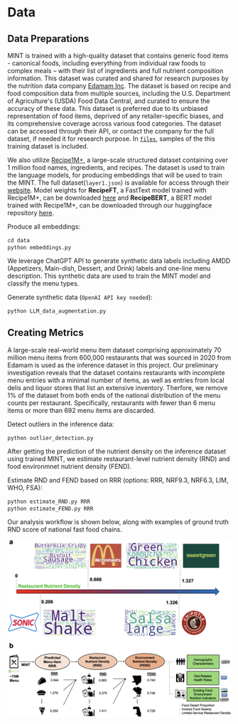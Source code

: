 # Data

## Data Preparations

MINT is trained with a high-quality dataset that contains generic food items - canonical foods, including everything from individual raw foods to complex meals – with their list of ingredients and full nutrient composition information. This dataset was curated and shared for research purposes by the nutrition data company [Edamam Inc](https://www.edamam.com/). 
The dataset is based on recipe and food composition data from multiple sources, including the U.S. Department of Agriculture's (USDA) Food Data Central, and curated to ensure the accuracy of these data. This dataset is preferred due to its unbiased representation of food items, deprived of any retailer-specific biases, and its comprehensive coverage across various food categories. The dataset can be accessed through their API, or contact the company for the full dataset, if needed it for research purpose. In [`files`](https://github.com/alexdseo/mint/tree/main/data/files), samples of the this training dataset is included.

We also utilize [Recipe1M+](http://im2recipe.csail.mit.edu/), a large-scale structured dataset containing over 1 million food names, ingredients, and recipes. The dataset is used to train the language models, for producing embeddings that will be used to train the MINT. The full dataset(`layer1.json`) is available for access through their [website](http://im2recipe.csail.mit.edu/). Model weights for **RecipeFT**, a FastText model trained with Recipe1M+, can be downloaded [here](https://drive.google.com/drive/folders/16yGJUie7fu2ZdIwoRbHEGyQU4uLj9jlH) and **RecipeBERT**, a BERT model trained with Recipe1M+, can be downloaded through our huggingface repository [here](https://huggingface.co/alexdseo/RecipeBERT).

Produce all embeddings:
```
cd data
python embeddings.py
```

We leverage ChatGPT API to generate synthetic data labels including AMDD (Appetizers, Main-dish, Dessert, and Drink) labels and one-line menu description. This synthetic data are used to train the MINT model and classify the menu types.

Generate synthetic data (`OpenAI API key needed`):
```
python LLM_data_augmentation.py
```

## Creating Metrics

A large-scale real-world menu item dataset comprising approximately 70 million menu items from 600,000 restaurants that was sourced in 2020 from Edamam is used as the inference dataset in this project. Our preliminary investigation reveals that the dataset contains restaurants with incomplete menu entries with a minimal number of items, as well as entries from local delis and liquor stores that list an extensive inventory. Therfore, we remove 1% of the dataset from both ends of the national distribution of the menu counts per restaurant. Specifically, restaurants with fewer than 6 menu items or more than 692 menu items are discarded.

Detect outliers in the inference data:
```
python outlier_detection.py
```

After getting the prediction of the nutrient density on the inference dataset using trained MINT, we estimate restaurant-level nutrient density (RND) and food environmnet nutrient density (FEND). 

Estimate RND and FEND based on RRR (options: RRR, NRF9.3, NRF6.3, LIM, WHO, FSA):
```
python estimate_RND.py RRR
python estimate_FEND.py RRR
```

Our analysis workflow is shown below, along with examples of ground truth RND score of national fast food chains.

![Workflow](https://github.com/alexdseo/mint/blob/main/figures/intro_fig.png)


